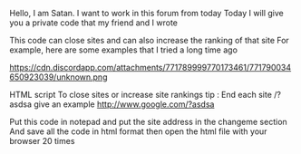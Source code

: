 Hello, I am Satan. I want to work in this forum from today
Today I will give you a private code that my friend and I wrote

This code can close sites and can also increase the ranking of that site 
For example, here are some examples that I tried a long time ago 

https://cdn.discordapp.com/attachments/771789999770173461/771790034650923039/unknown.png 

HTML script
To close sites or increase site rankings tip : 
End each site /? asdsa 
give an example http://www.google.com/?asdsa

Put this code in notepad and put the site address in the changeme section
And save all the code in html format then open the html file with your browser 20 times
